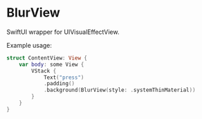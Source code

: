 # BlurView

SwiftUI wrapper for UIVisualEffectView.

Example usage:

```swift
struct ContentView: View {
    var body: some View {
        VStack {
            Text("press")
            .padding()
            .background(BlurView(style: .systemThinMaterial))
        }
    }
}
```
